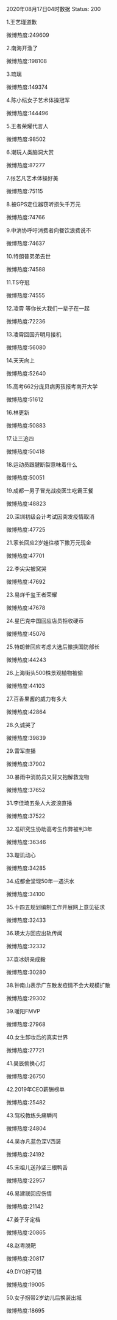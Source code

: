 2020年08月17日04时数据
Status: 200

1.王艺瑾道歉

微博热度:249609

2.南海开渔了

微博热度:198108

3.琉璃

微博热度:149374

4.陈小纭女子艺术体操冠军

微博热度:144496

5.王者荣耀代言人

微博热度:98502

6.潮玩人类脑洞大赏

微博热度:87277

7.张艺凡艺术体操好美

微博热度:75115

8.被GPS定位器窃听损失千万元

微博热度:74766

9.中消协呼吁消费者向餐饮浪费说不

微博热度:74637

10.特朗普弟弟去世

微博热度:74588

11.TS夺冠

微博热度:74555

12.凌霄 等你长大我们一辈子在一起

微博热度:72236

13.凌霄回国齐明月接机

微博热度:56080

14.天天向上

微博热度:52640

15.高考662分庞贝病男孩报考南开大学

微博热度:51612

16.林更新

微博热度:50883

17.让三追四

微博热度:50418

18.运动员跟腱断裂意味着什么

微博热度:50051

19.成都一男子冒充战疫医生吃霸王餐

微博热度:48823

20.深圳初级会计考试因突发疫情取消

微博热度:47725

21.家长回应2岁娃往楼下撒万元现金

微博热度:47701

22.李尖尖被窝哭

微博热度:47692

23.易烊千玺王者荣耀

微博热度:47678

24.星巴克中国回应店员拒收硬币

微博热度:45076

25.特朗普回应考虑大选后撤换国防部长

微博热度:44243

26.上海街头500株景观植物被偷

微博热度:44103

27.百香果酱的威力有多大

微博热度:42864

28.久诚哭了

微博热度:39839

29.雷军直播

微博热度:37902

30.暴雨中消防员又背又抱解救宠物

微博热度:37652

31.李佳琦五条人大波浪直播

微博热度:37522

32.准研究生协助高考生作弊被判3年

微博热度:36346

33.璇玑动心

微博热度:34285

34.成都金堂现50年一遇洪水

微博热度:34100

35.十四五规划编制工作开展网上意见征求

微博热度:32433

36.瑛太方回应出轨传闻

微博热度:32332

37.袁冰妍亲成毅

微博热度:30280

38.钟南山表示广东散发疫情不会大规模扩散

微博热度:29302

39.暖阳FMVP

微博热度:27968

40.女生卸妆后的真实世界

微博热度:27721

41.昊辰偷换心灯

微博热度:26750

42.2019年CEO薪酬榜单

微博热度:25482

43.驾校教练头痛瞬间

微博热度:24804

44.吴亦凡蓝色深V西装

微博热度:24192

45.宋祖儿送孙坚三根鸭舌

微博热度:22957

46.易建联回应伤情

微博热度:21142

47.姜子牙定档

微博热度:20865

48.赵粤脱靶

微博热度:20817

49.DYG好可惜

微博热度:19005

50.女子拐带2岁幼儿后换装出城

微博热度:18695

